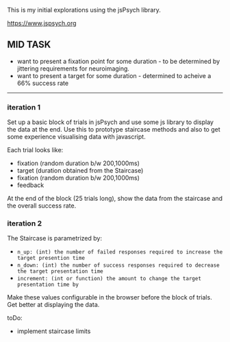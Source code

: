 This is my initial explorations using the
jsPsych library.

https://www.jspsych.org

## MID TASK

- want to present a fixation point for some duration - to be determined by jittering requirements for neuroimaging.
- want to present a target for some duration - determined to acheive a 66% success rate

***

### iteration 1

Set up a basic block of trials in jsPsych and use some js library to display the data at the end. Use this to prototype staircase methods and also to get some experience visualising data with javascript.

Each trial looks like:
- fixation (random duration b/w 200,1000ms)
- target (duration obtained from the Staircase)
- fixation (random duration b/w 200,1000ms)
- feedback

At the end of the block (25 trials long), show the data from the staircase and the overall success rate.

### iteration 2

The Staircase is parametrized by:
- `n_up: (int) the number of failed responses required to increase the target presention time `
- `n_down: (int) the number of success responses required to decrease the target presentation time`
- `increment: (int or function) the amount to change the target presentation time by`

Make these values configurable in the browser before the block of trials.
Get better at displaying the data.

toDo:
- implement staircase limits
